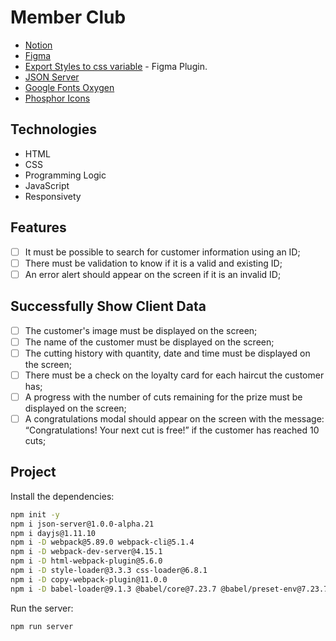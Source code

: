 # Member Club

- [Notion](https://efficient-sloth-d85.notion.site/Desafio-pr-tico-Member-Club-d74427774cc84a4d979e72b6cca953c7)
- [Figma](https://www.figma.com/design/MK95fsV2Ds6N2XYO98uusZ/Cart%C3%A3o-fidelidade?node-id=0-1&t=mygJN6h9asT45TOe-0)
- [Export Styles to css variable](https://www.figma.com/community/plugin/1332412206147274506/export-styles-and-variables-to-css) - Figma Plugin.
- [JSON Server](https://github.com/typicode/json-server/tree/v0)
- [Google Fonts Oxygen](https://fonts.google.com/specimen/Oxygen)
- [Phosphor Icons](https://phosphoricons.com/)

## Technologies

- HTML
- CSS
- Programming Logic
- JavaScript
- Responsivety

## Features

- [ ] It must be possible to search for customer information using an ID;
- [ ] There must be validation to know if it is a valid and existing ID;
- [ ] An error alert should appear on the screen if it is an invalid ID;

## Successfully Show Client Data

- [ ] The customer's image must be displayed on the screen;
- [ ] The name of the customer must be displayed on the screen;
- [ ] The cutting history with quantity, date and time must be displayed on the screen;
- [ ] There must be a check on the loyalty card for each haircut the customer has;
- [ ] A progress with the number of cuts remaining for the prize must be displayed on the screen;
- [ ] A congratulations modal should appear on the screen with the message: “Congratulations! Your next cut is free!” if the customer has reached 10 cuts;

## Project

Install the dependencies:

```sh
npm init -y
npm i json-server@1.0.0-alpha.21
npm i dayjs@1.11.10
npm i -D webpack@5.89.0 webpack-cli@5.1.4
npm i -D webpack-dev-server@4.15.1
npm i -D html-webpack-plugin@5.6.0
npm i -D style-loader@3.3.3 css-loader@6.8.1
npm i -D copy-webpack-plugin@11.0.0
npm i -D babel-loader@9.1.3 @babel/core@7.23.7 @babel/preset-env@7.23.7
```

Run the server:

```sh
npm run server
```
